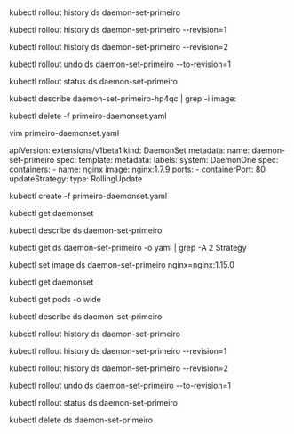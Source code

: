 # 


kubectl rollout history ds daemon-set-primeiro

kubectl rollout history ds daemon-set-primeiro --revision=1

kubectl rollout history ds daemon-set-primeiro --revision=2

kubectl rollout undo ds daemon-set-primeiro --to-revision=1

kubectl rollout status ds daemon-set-primeiro 

kubectl describe daemon-set-primeiro-hp4qc | grep -i image:

kubectl delete -f primeiro-daemonset.yaml

vim primeiro-daemonset.yaml

apiVersion: extensions/v1beta1
kind: DaemonSet
metadata:
  name: daemon-set-primeiro
spec:
  template:
    metadata:
      labels:
        system: DaemonOne
    spec:
      containers:
      - name: nginx
        image: nginx:1.7.9
        ports:
        - containerPort: 80
  updateStrategy:
    type: RollingUpdate
    
    
kubectl create -f primeiro-daemonset.yaml

kubectl get daemonset

kubectl describe ds daemon-set-primeiro

kubectl get ds daemon-set-primeiro -o yaml | grep -A 2 Strategy

kubectl set image ds daemon-set-primeiro nginx=nginx:1.15.0

kubectl get daemonset

kubectl get pods -o wide

kubectl describe ds daemon-set-primeiro

kubectl rollout history ds daemon-set-primeiro

kubectl rollout history ds daemon-set-primeiro --revision=1

kubectl rollout history ds daemon-set-primeiro --revision=2

kubectl rollout undo ds daemon-set-primeiro --to-revision=1

kubectl rollout status ds daemon-set-primeiro

kubectl delete ds daemon-set-primeiro

